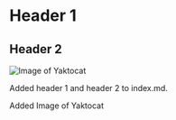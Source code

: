 # Header 1

## Header 2

![Image of Yaktocat](https://octodex.github.com/images/yaktocat.png)

Added header 1 and header 2 to index.md.

Added Image of Yaktocat
